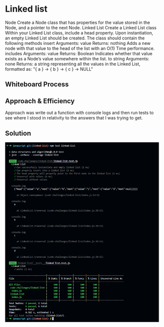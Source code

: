# Linked list
<!-- Description of the challenge -->
Node
Create a Node class that has properties for the value stored in the Node, and a pointer to the next Node.
Linked List
Create a Linked List class
Within your Linked List class, include a head property.
Upon instantiation, an empty Linked List should be created.
The class should contain the following methods
insert
Arguments: value
Returns: nothing
Adds a new node with that value to the head of the list with an O(1) Time performance.
includes
Arguments: value
Returns: Boolean
Indicates whether that value exists as a Node’s value somewhere within the list.
to string
Arguments: none
Returns: a string representing all the values in the Linked List, formatted as:
"{ a } -> { b } -> { c } -> NULL"

## Whiteboard Process
<!-- Embedded whiteboard image -->

## Approach & Efficiency
<!-- What approach did you take? Why? What is the Big O space/time for this approach? -->
Approach was write out a function with console logs and then run tests to see where I stood in relativity to the answers that I was trying to get.

## Solution
<!-- Show how to run your code, and examples of it in action -->
![Solution](../assets/solution-linked-list-setup.png)
